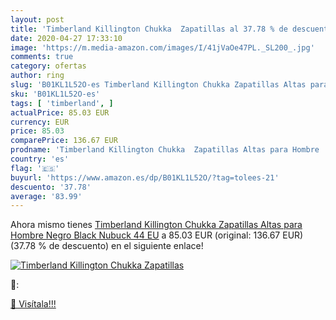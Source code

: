 ```yaml
---
layout: post
title: 'Timberland Killington Chukka  Zapatillas al 37.78 % de descuento'
date: 2020-04-27 17:33:10
image: 'https://m.media-amazon.com/images/I/41jVaOe47PL._SL200_.jpg'
comments: true
category: ofertas
author: ring
slug: 'B01KL1L52O-es Timberland Killington Chukka Zapatillas Altas para Hombre...'
sku: 'B01KL1L52O-es'
tags: [ 'timberland', ]
actualPrice: 85.03 EUR
currency: EUR
price: 85.03
comparePrice: 136.67 EUR
prodname: 'Timberland Killington Chukka  Zapatillas Altas para Hombre  Negro  Black Nubuck   44 EU'
country: 'es'
flag: '🇪🇸'
buyurl: 'https://www.amazon.es/dp/B01KL1L52O/?tag=tolees-21'
descuento: '37.78'
average: '83.99'
---
```


Ahora mismo tienes [Timberland Killington Chukka  Zapatillas Altas para Hombre  Negro  Black Nubuck   44 EU](https://www.amazon.es/dp/B01KL1L52O/?tag=tolees-21) a 85.03 EUR (original: 136.67 EUR) (37.78 %  de descuento) en el siguiente enlace!

[![Timberland Killington Chukka  Zapatillas](https://m.media-amazon.com/images/I/41jVaOe47PL._SL200_.jpg)](https://www.amazon.es/dp/B01KL1L52O/?tag=tolees-21)

🔎:


[🛒 Visítala!!!](https://www.amazon.es/dp/B01KL1L52O/?tag=tolees-21)
